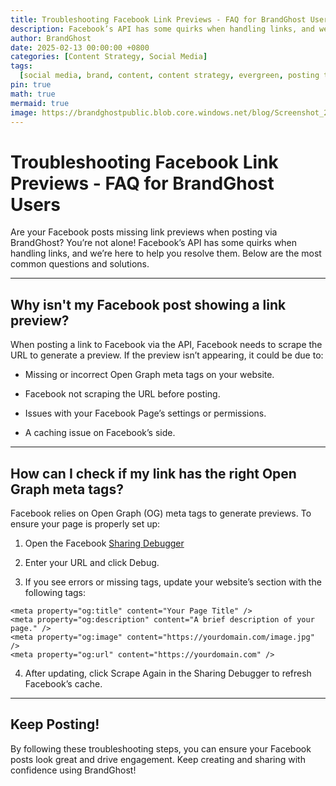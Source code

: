 ```yaml
---
title: Troubleshooting Facebook Link Previews - FAQ for BrandGhost Users
description: Facebook’s API has some quirks when handling links, and we’re here to help you resolve them
author: BrandGhost
date: 2025-02-13 00:00:00 +0800
categories: [Content Strategy, Social Media]
tags:
  [social media, brand, content, content strategy, evergreen, posting topics]
pin: true
math: true
mermaid: true
image: https://brandghostpublic.blob.core.windows.net/blog/Screenshot_20250206-211627~2.png
---
```


# Troubleshooting Facebook Link Previews - FAQ for BrandGhost Users

Are your Facebook posts missing link previews when posting via BrandGhost? You’re not alone! Facebook’s API has some quirks when handling links, and we’re here to help you resolve them. Below are the most common questions and solutions.

---

## Why isn't my Facebook post showing a link preview?

When posting a link to Facebook via the API, Facebook needs to scrape the URL to generate a preview. If the preview isn’t appearing, it could be due to:

- Missing or incorrect Open Graph meta tags on your website.

- Facebook not scraping the URL before posting.

- Issues with your Facebook Page’s settings or permissions.

- A caching issue on Facebook’s side.

---

## How can I check if my link has the right Open Graph meta tags?

Facebook relies on Open Graph (OG) meta tags to generate previews. To ensure your page is properly set up:

1. Open the Facebook [Sharing Debugger](https://developers.facebook.com/tools/debug/)

2. Enter your URL and click Debug.

3. If you see errors or missing tags, update your website’s <head> section with the following tags:

```
<meta property="og:title" content="Your Page Title" />
<meta property="og:description" content="A brief description of your page." />
<meta property="og:image" content="https://yourdomain.com/image.jpg" />
<meta property="og:url" content="https://yourdomain.com" />
```

4. After updating, click Scrape Again in the Sharing Debugger to refresh Facebook’s cache.

---

## Keep Posting!

By following these troubleshooting steps, you can ensure your Facebook posts look great and drive engagement. Keep creating and sharing with confidence using BrandGhost!
